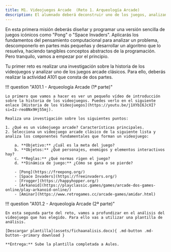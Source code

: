 ```yaml
---
title: M1. Videojuegos Arcade  (Reto 1. Arqueología Arcade)
description: El alumnado deberá deconstruir uno de los juegos, analizando y documentando sus elementos clave. ¿Cual es el objetivo? ¿Qué objetos hay (personajes, enemigos, proyectiles)? ¿Qué reglas siguen? ¿Cómo se gana o se pierde?
---
```

En esta primera misión deberás diseñar y programar una versión sencilla de juegos icónicos como "Pong" o "Space Invaders". Aplicarás los fundamentos del pensamiento computacional para analizar un problema, descomponerlo en partes más pequeñas y desarrollar un algoritmo que lo resuelva, haciendo tangibles conceptos abstractos de la programación. Pero tranquilo, vamos a empezar por el principio.

Tu primer reto es realizar una investigación sobre la historia de los videojuegos y analizar uno de los juegos arcade clásicos. Para ello, deberás realizar la actividad A101 que consta de dos partes.

!!! question "A101.1 - Arqueología Arcade (1ª parte)"

    Lo primero que vamos a hacer es ver un pequeño vídeo de introducción sobre la historia de los videojuegos. Puedes verlo en el siguiente enlace [Historia de los Videojuegos](https://youtu.be/j1XYbI6JcXI?si=Iz-reoBNx9Hj55mj).

    Realiza una investigación sobre los siguientes puntos:

    1. ¿Qué es un videojuego arcade? Características principales.
    2. Selecciona un videojuego arcade clásico de la siguiente lista y analiza los componentes fundamentales que forman un videojuego:  

        a. **Objetivo:** ¿Cuál es la meta del juego?  
        b. **Objetos:** ¿Qué personajes, enemigos y elementos interactivos hay?  
        c. **Reglas:** ¿Qué normas rigen el juego?  
        d. **Dinámica de juego:** ¿Cómo se gana o se pierde?
    
        - [Pong](https://freepong.org/)
        - [Space Invaders](https://freeinvaders.org/)
        - [Frogger](https://happyhopper.org/)
        - [Arkanoid](https://playclassic.games/games/arcade-dos-games-online/play-arkanoid-online/)
        - [Aminar](https://www.retrogames.cc/arcade-games/amidar.html)

!!! question "A101.2 - Arqueología Arcade (2ª parte)"

    En esta segunda parte del reto, vamos a profundizar en el análisis del videojuego que has elegido. Para ello vas a utilizar una plantilla de análisis.
    
    [Descargar plantilla](assets/fichaanalisis.docx){ .md-button .md-button--primary download }

    **Entrega:** Sube la plantilla completada a Aules.

<!--

[Wikipedia - Historia de los videojuegos](https://es.wikipedia.org/wiki/Historia_de_los_videojuegos)

[Enlace videojuegos](https://www.minijuegos.com/)

!!! question "A1.1 Arqueología Arcade"
    [plantilla arqueología arcade](./plantilla%20ac1.md)
-->